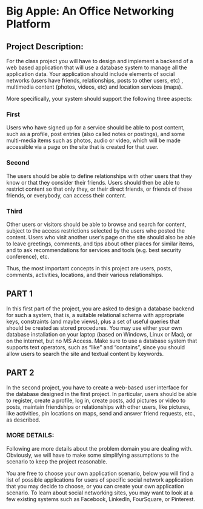 
# Big Apple: An Office Networking Platform

## Project Description: 

For the class project you will have to design and implement a backend of a web based application that
will use a database system to manage all the application data. Your application should include elements of social networks
(users have friends, relationships, posts to other users, etc) , multimedia content (photos, videos, etc) and location services
(maps). 

More specifically, your system should support the following three aspects:

### First
Users who have signed up for a service should be able to post content, such as a profile, post entries (also called notes or postings), and some multi-media
items such as photos, audio or video, which will be made accessible via a page on the site that is created for that user.

### Second
The users should be able to define relationships with other users that they know or that they consider their friends.
Users should then be able to restrict content so that only they, or their direct friends, or friends of these friends, or everybody,
can access their content. 

### Third
Other users or visitors should be able to browse and search for content, subject to the access
restrictions selected by the users who posted the content. Users who visit another user’s page on the site should also be
able to leave greetings, comments, and tips about other places for similar items, and to ask recommendations for services
and tools (e.g. best security conference), etc. 

Thus, the most important concepts in this project are users, posts, comments, activities, locations, and their various relationships.

## PART 1
In this first part of the project, you are asked to design a database backend for such a system, that is, a suitable relational
schema with appropriate keys, constraints (and maybe views), plus a set of useful queries that should be created as stored
procedures. You may use either your own database installation on your laptop (based on Windows, Linux or Mac), or on the
internet, but no MS Access. Make sure to use a database system that supports text operators, such as “like” and “contains”,
since you should allow users to search the site and textual content by keywords.

## PART 2
In the second project, you have to create a web-based user interface for the database designed in the first project. In
particular, users should be able to register, create a profile, log in, create posts, add pictures or video to posts, maintain
friendships or relationships with other users, like pictures, like activities, pin locations on maps, send and answer
friend requests, etc., as described.

### MORE DETAILS:
Following are more details about the problem domain you are dealing with. Obviously, we will have to make some simplifying assumptions to the
scenario to keep the project reasonable.

You are free to choose your own application scenario, below you will find a list of possible applications for users of specific
social network application that you may decide to choose, or you can create your own application scenario. To learn
about social networking sites, you may want to look at a few existing systems such as Facebook, LinkedIn, FourSquare, or
Pinterest. 
